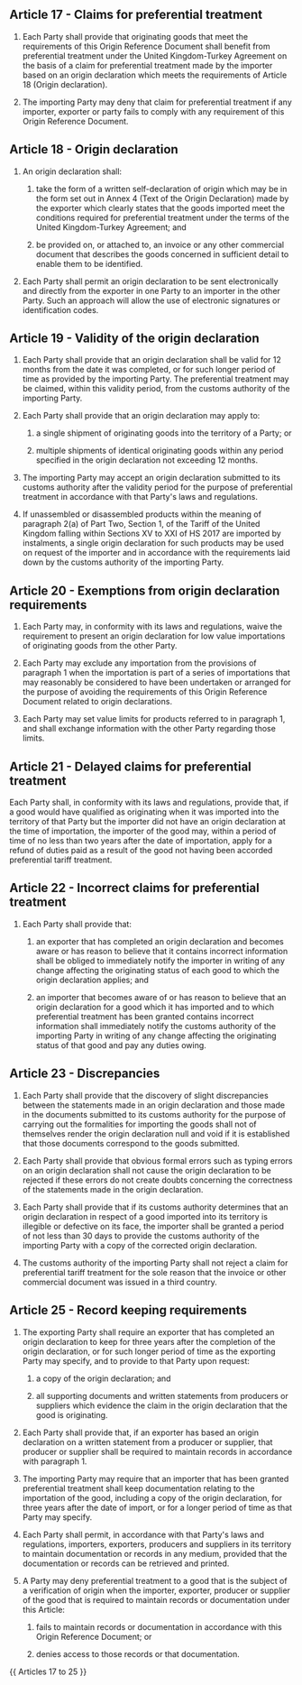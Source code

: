 ## Article 17 - Claims for preferential treatment

1. Each Party shall provide that originating goods that meet the requirements of this Origin Reference Document shall benefit from preferential treatment under the United Kingdom-Turkey Agreement on the basis of a claim for preferential treatment made by the importer based on an origin declaration which meets the requirements of Article 18 (Origin declaration).

2. The importing Party may deny that claim for preferential treatment if any importer, exporter or party fails to comply with any requirement of this Origin Reference Document.



## Article 18 - Origin declaration

1. An origin declaration shall:

   1. take the form of a written self-declaration of origin which may be in the form set out in Annex 4 (Text of the Origin Declaration) made by the exporter which clearly states that the goods imported meet the conditions required for preferential treatment under the terms of the United Kingdom-Turkey Agreement; and

   2. be provided on, or attached to, an invoice or any other commercial document that describes the goods concerned in sufficient detail to enable them to be identified.

2. Each Party shall permit an origin declaration to be sent electronically and directly from the exporter in one Party to an importer in the other Party. Such an approach will allow the use of electronic signatures or identification codes.



## Article 19 - Validity of the origin declaration

1. Each Party shall provide that an origin declaration shall be valid for 12 months from the date it was completed, or for such longer period of time as provided by the importing Party. The preferential treatment may be claimed, within this validity period, from the customs authority of the importing Party.

2. Each Party shall provide that an origin declaration may apply to:

   1. a single shipment of originating goods into the territory of a Party; or

   2. multiple shipments of identical originating goods within any period specified in the origin declaration not exceeding 12 months.

3. The importing Party may accept an origin declaration submitted to its customs authority after the validity period for the purpose of preferential treatment in accordance with that Party's laws and regulations.

4. If unassembled or disassembled products within the meaning of paragraph 2(a) of Part Two, Section 1, of the Tariff of the United Kingdom falling within Sections XV to XXI of HS 2017 are imported by instalments, a single origin declaration for such products may be used on request of the importer and in accordance with the requirements laid down by the customs authority of the importing Party.



## Article 20 - Exemptions from origin declaration requirements

1. Each Party may, in conformity with its laws and regulations, waive the requirement to present an origin declaration for low value importations of originating goods from the other Party.

2. Each Party may exclude any importation from the provisions of paragraph 1 when the importation is part of a series of importations that may reasonably be considered to have been undertaken or arranged for the purpose of avoiding the requirements of this Origin Reference Document related to origin declarations.

3. Each Party may set value limits for products referred to in paragraph 1, and shall exchange information with the other Party regarding those limits.



## Article 21 - Delayed claims for preferential treatment

Each Party shall, in conformity with its laws and regulations, provide that, if a good would have qualified as originating when it was imported into the territory of that Party but the importer did not have an origin declaration at the time of importation, the importer of the good may, within a period of time of no less than two years after the date of importation, apply for a refund of duties paid as a result of the good not having been accorded preferential tariff treatment.



## Article 22 - Incorrect claims for preferential treatment

1. Each Party shall provide that:

   1. an exporter that has completed an origin declaration and becomes aware or has reason to believe that it contains incorrect information shall be obliged to immediately notify the importer in writing of any change affecting the originating status of each good to which the origin declaration applies; and

   2. an importer that becomes aware of or has reason to believe that an origin declaration for a good which it has imported and to which preferential treatment has been granted contains incorrect information shall immediately notify the customs authority of the importing Party in writing of any change affecting the originating status of that good and pay any duties owing.



## Article 23 - Discrepancies

1. Each Party shall provide that the discovery of slight discrepancies between the statements made in an origin declaration and those made in the documents submitted to its customs authority for the purpose of carrying out the formalities for importing the goods shall not of themselves render the origin declaration null and void if it is established that those documents correspond to the goods submitted.

2. Each Party shall provide that obvious formal errors such as typing errors on an origin declaration shall not cause the origin declaration to be rejected if these errors do not create doubts concerning the correctness of the statements made in the origin declaration.

3. Each Party shall provide that if its customs authority determines that an origin declaration in respect of a good imported into its territory is illegible or defective on its face, the importer shall be granted a period of not less than 30 days to provide the customs authority of the importing Party with a copy of the corrected origin declaration.

4. The customs authority of the importing Party shall not reject a claim for preferential tariff treatment for the sole reason that the invoice or other commercial document was issued in a third country.



## Article 25 - Record keeping requirements

1. The exporting Party shall require an exporter that has completed an origin declaration to keep for three years after the completion of the origin declaration, or for such longer period of time as the exporting Party may specify, and to provide to that Party upon request:

   1. a copy of the origin declaration; and

   2. all supporting documents and written statements from producers or suppliers which evidence the claim in the origin declaration that the good is originating.

2. Each Party shall provide that, if an exporter has based an origin declaration on a written statement from a producer or supplier, that producer or supplier shall be required to maintain records in accordance with paragraph 1.

3. The importing Party may require that an importer that has been granted preferential treatment shall keep documentation relating to the importation of the good, including a copy of the origin declaration, for three years after the date of import, or for a longer period of time as that Party may specify.

4. Each Party shall permit, in accordance with that Party's laws and regulations, importers, exporters, producers and suppliers in its territory to maintain documentation or records in any medium, provided that the documentation or records can be retrieved and printed.

5. A Party may deny preferential treatment to a good that is the subject of a verification of origin when the importer, exporter, producer or supplier of the good that is required to maintain records or documentation under this Article:

   1. fails to maintain records or documentation in accordance with this Origin Reference Document; or

   2. denies access to those records or that documentation.



{{ Articles 17 to 25 }}

